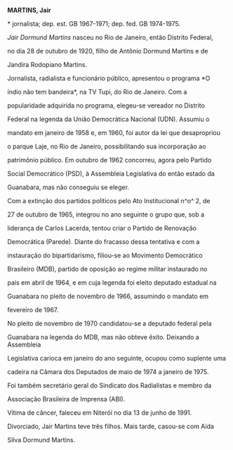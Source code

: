 **MARTINS, Jair**



\* jornalista; dep. est. GB 1967-1971; dep. fed. GB 1974-1975.



*Jair Dormund Martins* nasceu no Rio de Janeiro, então Distrito Federal,

no dia 28 de outubro de 1920, filho de Antônio Dormund Martins e de

Jandira Rodopiano Martins.



Jornalista, radialista e funcionário público, apresentou o programa *O

índio não tem bandeira*, na TV Tupi, do Rio de Janeiro. Com a

popularidade adquirida no programa, elegeu-se vereador no Distrito

Federal na legenda da União Democrática Nacional (UDN). Assumiu o

mandato em janeiro de 1958 e, em 1960, foi autor da lei que desapropriou

o parque Laje, no Rio de Janeiro, possibilitando sua incorporação ao

patrimônio público. Em outubro de 1962 concorreu, agora pelo Partido

Social Democrático (PSD), à Assembleia Legislativa do então estado da

Guanabara, mas não conseguiu se eleger.



Com a extinção dos partidos políticos pelo Ato Institucional n^o^ 2, de

27 de outubro de 1965, integrou no ano seguinte o grupo que, sob a

liderança de Carlos Lacerda, tentou criar o Partido de Renovação

Democrática (Parede). Diante do fracasso dessa tentativa e com a

instauração do bipartidarismo, filiou-se ao Movimento Democrático

Brasileiro (MDB), partido de oposição ao regime militar instaurado no

país em abril de 1964, e em cuja legenda foi eleito deputado estadual na

Guanabara no pleito de novembro de 1966, assumindo o mandato em

fevereiro de 1967.



No pleito de novembro de 1970 candidatou-se a deputado federal pela

Guanabara na legenda do MDB, mas não obteve êxito. Deixando a Assembleia

Legislativa carioca em janeiro do ano seguinte, ocupou como suplente uma

cadeira na Câmara dos Deputados de maio de 1974 a janeiro de 1975.



Foi também secretário geral do Sindicato dos Radialistas e membro da

Associação Brasileira de Imprensa (ABI).



Vítima de câncer, faleceu em Niterói no dia 13 de junho de 1991.



Divorciado, Jair Martins teve três filhos. Mais tarde, casou-se com Aída

Silva Dormund Martins.



